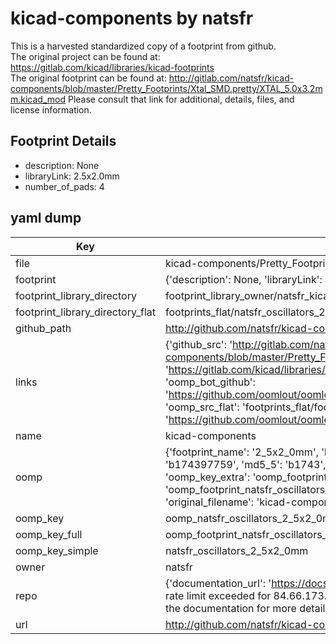 # kicad-components by natsfr  
This is a harvested standardized copy of a footprint from github.  
The original project can be found at:  
https://gitlab.com/kicad/libraries/kicad-footprints  
The original footprint can be found at:
http://gitlab.com/natsfr/kicad-components/blob/master/Pretty_Footprints/Xtal_SMD.pretty/XTAL_5.0x3.2mm.kicad_mod
Please consult that link for additional, details, files, and license information.  
## Footprint Details
* description: None  
* libraryLink: 2.5x2.0mm  
* number_of_pads: 4  
## yaml dump  
| Key | Value |  
| --- | --- |  
| file | kicad-components/Pretty_Footprints/Oscillators.pretty/2.5x2.0mm.kicad_mod |  
| footprint | {'description': None, 'libraryLink': '2.5x2.0mm', 'number_of_pads': 4} |  
| footprint_library_directory | footprint_library_owner/natsfr_kicad-components |  
| footprint_library_directory_flat | footprints_flat/natsfr_oscillators_2_5x2_0mm/working |  
| github_path | http://github.com/natsfr/kicad-components/blob/master/Pretty_Footprints/Oscillators.pretty/2.5x2.0mm.kicad_mod |  
| links | {'github_src': 'http://gitlab.com/natsfr/kicad-components/blob/master/Pretty_Footprints/Xtal_SMD.pretty/XTAL_5.0x3.2mm.kicad_mod', 'github_src_repo': 'https://gitlab.com/kicad/libraries/kicad-footprints', 'oomp_bot': 'footprints/natsfr_oscillators_2_5x2_0mm/working', 'oomp_bot_github': 'https://github.com/oomlout/oomlout_oomp_footprint_bot/tree/main/footprints/natsfr_oscillators_2_5x2_0mm/working', 'oomp_src_flat': 'footprints_flat/footprints_flat/natsfr_oscillators_2_5x2_0mm/working', 'oomp_src_flat_github': 'https://github.com/oomlout/oomlout_oomp_footprint_src/tree/main/footprints_flat/natsfr_oscillators_2_5x2_0mm/working'} |  
| name | kicad-components |  
| oomp | {'footprint_name': '2_5x2_0mm', 'library_name': 'oscillators', 'md5': 'b174397759fe852da8e9f6ab3cc4f858', 'md5_10': 'b174397759', 'md5_5': 'b1743', 'md5_6': 'b17439', 'oomp_key': 'oomp_natsfr_oscillators_2_5x2_0mm', 'oomp_key_extra': 'oomp_footprint_natsfr_oscillators_2_5x2_0mm', 'oomp_key_full': 'oomp_footprint_natsfr_oscillators_2_5x2_0mm_b17439', 'oomp_key_simple': 'natsfr_oscillators_2_5x2_0mm', 'original_filename': 'kicad-components/Pretty_Footprints/Oscillators.pretty/2.5x2.0mm.kicad_mod', 'owner_name': 'natsfr'} |  
| oomp_key | oomp_natsfr_oscillators_2_5x2_0mm |  
| oomp_key_full | oomp_footprint_natsfr_oscillators_2_5x2_0mm |  
| oomp_key_simple | natsfr_oscillators_2_5x2_0mm |  
| owner | natsfr |  
| repo | {'documentation_url': 'https://docs.github.com/rest/overview/resources-in-the-rest-api#rate-limiting', 'message': "API rate limit exceeded for 84.66.173.59. (But here's the good news: Authenticated requests get a higher rate limit. Check out the documentation for more details.)"} |  
| url | http://github.com/natsfr/kicad-components |  

